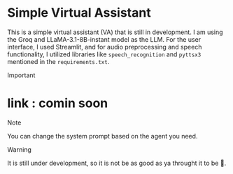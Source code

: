 # Simple Virtual Assistant
This is a simple virtual assistant (VA) that is still in development. I am using the Groq and LLaMA-3.1-8B-instant model as the LLM. For the user interface, I used Streamlit, and for audio preprocessing and speech functionality, I utilized libraries like `speech_recognition` and `pyttsx3` mentioned in the `requirements.txt`.

> [!IMPORTANT]  
> # link : comin soon

> [!NOTE]
> You can change the system prompt based on the agent you need.

> [!WARNING]
> It is still under development, so it is not be as good as ya throught it to be 🙂.

